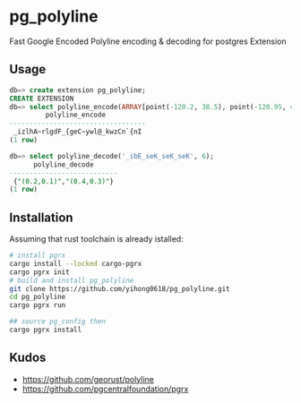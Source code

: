 # pg_polyline
Fast Google Encoded Polyline encoding &amp; decoding for postgres Extension

## Usage

```sql
db=> create extension pg_polyline;
CREATE EXTENSION
db=> select polyline_encode(ARRAY[point(-120.2, 38.5), point(-120.95, 40.7), point(-126.453, 43.252)], 6);;
         polyline_encode          
----------------------------------
 _izlhA~rlgdF_{geC~ywl@_kwzCn`{nI
(1 row)

db=> select polyline_decode('_ibE_seK_seK_seK', 6);
      polyline_decode      
---------------------------
 {"(0.2,0.1)","(0.4,0.3)"}
(1 row)
```

## Installation

Assuming that rust toolchain is already istalled:

```sh
# install pgrx
cargo install --locked cargo-pgrx
cargo pgrx init
# build and install pg_polyline
git clone https://github.com/yihong0618/pg_polyline.git
cd pg_polyline
cargo pgrx run

## source pg_config then
cargo pgrx install 
```

## Kudos

- https://github.com/georust/polyline
- https://github.com/pgcentralfoundation/pgrx